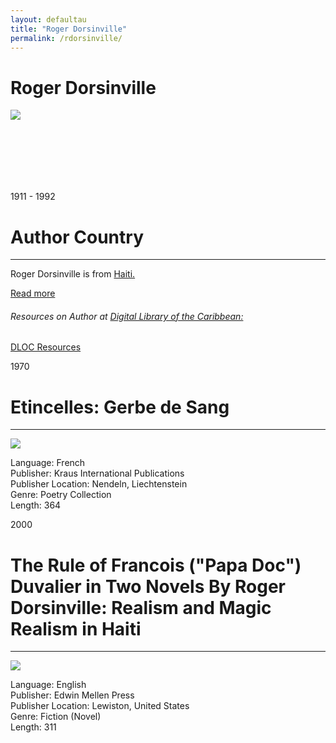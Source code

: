 ```yaml
---
layout: defaultau
title: "Roger Dorsinville"
permalink: /rdorsinville/
---
```

<!-- partial:index.partial.html -->
<div class="content">
    <h1>Roger Dorsinville</h1>
    <div class="quote">
<div><img src="https://www.ccny.cuny.edu/sites/default/files/styles/600px_wide/public/Prof-Dorsinville_14.jpg?itok=k_XUmUyG" class="logo"></div>
    </div>
    <div class="timeline">
        <div style="padding-bottom:100px;"></div>
        <div class="block">
            <div class="date right"><p class="right">1911 - 1992</p></div>
            <div class="dot"></div>
            <div class="left first">
            <div class="author_country">
                <h1>Author Country</h1><hr>
        <div class="aclocation">    <p>Roger Dorsinville is from <a href="{{ site.baseurl }}/5">Haiti.</a></p></div>
              <div class="acreadmore">  <a href="" target="_blank">Read more</a></div>
<div class="aclocation">  <h6>Resources on Author at <a href="https://dloc.com" target="_blank">Digital Library of the Caribbean:</a></h6></div>
              <div class="dlocresources"><a href="{{ site.baseurl }}/rdorsinville_dloc" target="_blank">DLOC Resources</a></div>
            </div>
            </div>
        </div>
        <div class="block">
            <div class="date left"><p class="left">1970</p></div>
            <div class="dot"></div>
            <div class="right hide">
                <h1>Etincelles: Gerbe de Sang</h1><hr>
                <p><img src="https://books.google.dm/books/content?id=yeNWAAAAYAAJ&printsec=frontcover&img=1&zoom=1&imgtk=AFLRE72RzWqbFpyiJOCgSGFFBFsJg6APSZqGi-x0mRF2b75QknQBNmls6NMzW_vtt8L3uhNUuEQteYmbnnc-SbXBJt4zLCYDqqqYcNYRXDVhZkkp6uaIYvVvUG1QjxG1_iAeCbRvdFwm"></p>
                <p>
                Language: French<br>
                Publisher: Kraus International Publications<br>
                Publisher Location: Nendeln, Liechtenstein<br>
                Genre: Poetry Collection<br>
                Length: 364<br>
                </p>
            </div>
        </div>
        <div class="block">
            <div class="date right"><p class="right">2000</p></div>
            <div class="dot"></div>
            <div class="left hide">
                <h1>The Rule of Francois ("Papa Doc") Duvalier in Two Novels By Roger Dorsinville: Realism and Magic Realism in Haiti</h1><hr>
                <p><img src="https://books.google.dm/books/content?id=HqFcAAAAMAAJ&printsec=frontcover&img=1&zoom=1&imgtk=AFLRE70YYGGDhqYW2k8g3BiugZb6xbjhJ6BSP3PEmA9le2XWTPgjjCgpjDru9d-BL05xBmuFo_d321qEyZhN0LGXBqHrOb1W_wJTAgnG1T1eqJdZhZ_u2trNcwgnqnAEwrjoBPc_d4ms"></p>
                <p>
                Language: English<br>
                Publisher: Edwin Mellen Press<br>
                Publisher Location: Lewiston, United States<br>
                Genre: Fiction (Novel)<br>
                Length: 311<br>
                </p>
            </div>
        </div>
  <!-- partial -->
<script src='https://cdnjs.cloudflare.com/ajax/libs/jquery/3.1.1/jquery.min.js'></script><script  src="{{ site.baseurl }}/assets/js/authorscript.js"></script>